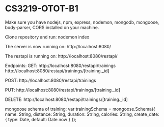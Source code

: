 # CS3219-OTOT-B1

Make sure you have nodejs, npm, express, nodemon, mongodb, mongoose, body-parser, CORS installed on your machine.

Clone repository and run:
nodemon index

The server is now running on:
http://localhost:8080/

The restapi is running on:
http://localhost:8080/restapi/

Endpoints:
GET:
http://localhost:8080/restapi/trainings
http://localhost:8080/restapi/trainings/[training._id]

POST:
http://localhost:8080/restapi/trainings

PUT:
http://localhost:8080/restapi/trainings/[training._id]

DELETE:
http://localhost:8080/restapi/trainings/[training._id]

mongoose schema of training:
var trainingSchema = mongoose.Schema({
    name: String,
    distance: String,
    duration: String,
    calories: String,
    create_date: {
        type: Date,
        default: Date.now
    }
});